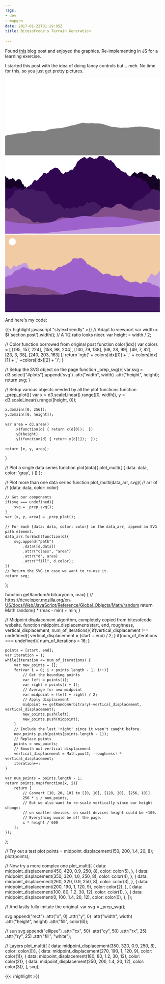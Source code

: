 ```yaml
---
Tags:
- dev
- mapgen
date: 2017-01-22T01:29:05Z
title: Bitesofcode's Terrain Generation

---
```


<script src="https://cdnjs.cloudflare.com/ajax/libs/d3/4.4.1/d3.min.js" integrity="sha256-4mL8TQfOJSbg0f42dQw5cKLl2ngQXUSXqfQnvK11M44=" crossorigin="anonymous"></script>
<script src="https://cdnjs.cloudflare.com/ajax/libs/jquery/3.1.1/jquery.min.js" integrity="sha256-hVVnYaiADRTO2PzUGmuLJr8BLUSjGIZsDYGmIJLv2b8=" crossorigin="anonymous"></script>

Found [this](https://bitesofcode.wordpress.com/2016/12/23/landscape-generation-using-midpoint-displacement/) blog post and enjoyed the graphics. Re-implementing in JS for a learning exercise.

I started this post with the idea of doing fancy controls but... meh. No time for this, so you just get pretty pictures.

<div id="plots-static">
	<img src="/assets/img/bites/a.png" style="max-width: 100%">
	<img src="/assets/img/bites/b.png" style="max-width: 100%">
	<img src="/assets/img/bites/c.png" style="max-width: 100%">
</div>

<div id="plots">
</div>

<script src="/js/bitesofcode.js"></script>

And here's my code:

{{< highlight javascript "style=friendly" >}}
// Adapt to viewport
var width = $('section.post').width();
// A 1:2 ratio looks nicer.
var height = width / 2;

// Color function borrowed from original post
function color(idx){
	var colors = [
		[195, 157, 224],
		[158, 98, 204],
		[130, 79, 138],
		[68, 28, 99],
		[49, 7, 82],
		[23, 3, 38],
		[240, 203, 163]
	];
	return 'rgb(' + colors[idx][0] + ',' + colors[idx][1] + ',' +colors[idx][2] + ')';
}

// Setup the SVG object on the page
function _prep_svg(){
	var svg = d3.select("#plots").append('svg')
		.attr("width", width)
		.attr("height", height);
	return svg;
}

// Setup various objects needed by all the plot functions
function _prep_plot(){
	var x = d3.scaleLinear().range([0, width]),
		y = d3.scaleLinear().range([height, 0]);

	x.domain([0, 256]);
	y.domain([0, height]);

	var area = d3.area()
		.x(function(d) { return x(d[0]);  })
		.y0(height)
		.y1(function(d) { return y(d[1]);  });

	return [x, y, area];
}

// Plot a single data series
function plot(data){
	plot_multi([
		{
			data: data,
			color: 'gray',
		}
	])
};

// Plot more than one data series
function plot_multi(data_arr, svg){
	// arr of
	// {data: data, color: color}

	// Get our components
	if(svg === undefined){
		svg = _prep_svg();
	}
	var [x, y, area] = _prep_plot();

	// For each {data: data, color: color} in the data_arr, append an SVG path element.
	data_arr.forEach(function(d){
		svg.append("path")
			.data([d.data])
			.attr("class", "area")
			.attr("d", area)
			.attr("fill", d.color);
	})
	// Return the SVG in case we want to re-use it.
	return svg;
};

function getRandomArbitrary(min, max) {
	// https://developer.mozilla.org/en-US/docs/Web/JavaScript/Reference/Global_Objects/Math/random
	return Math.random() * (max - min) + min;
}

// Midpoint displacement algorithm, completely copied from bitesofcode website.
function midpoint_displacement(start, end, roughness, vertical_displacement, num_of_iterations){
	if(vertical_displacement !== undefined){
		vertical_displacement = (start + end) / 2;
	}
	if(num_of_iterations === undefined){
		num_of_iterations = 16;
	}

	points = [start, end];
	var iteration = 1;
	while(iteration <= num_of_iterations) {
		var new_points = [];
		for(var i = 0; i < points.length - 1; i++){
			// Get the bounding points
			var left = points[i];
			var right = points[i + 1];
			// Average for new midpoint
			var midpoint = (left + right) / 2;
			// Apply displacement
			midpoint += getRandomArbitrary(-vertical_displacement, vertical_displacement);
			new_points.push(left);
			new_points.push(midpoint);
		}
		// Include the last 'right' since it wasn't caught before.
		new_points.push(points[points.length - 1]);
		// Replace points
		points = new_points;
		// Smooth out vertical displacement
		vertical_displacement = Math.pow(2, -roughness) * vertical_displacement;
		iteration++;
	}

	var num_points = points.length - 1;
	return points.map(function(x, i){
		return [
			// Convert [10, 20, 10] to [[0, 10], [128, 20], [256, 10]]
			256 * i / num_points,
			// But we also want to re-scale vertically since our height changes
			// on smaller devices. on small devices height could be ~100.
			// Everything would be off the page.
			x * height / 600
		];
	});
};

// Try out a test plot
points = midpoint_displacement(150, 200, 1.4, 20, 8);
plot(points);

// Now try a more complex one
plot_multi([
	{
		data: midpoint_displacement(450, 420, 0.9, 250, 8),
		color: color(5),
	},
	{
		data: midpoint_displacement(350, 320, 1.0, 250, 8),
		color: color(4),
	},
	{
		data: midpoint_displacement(260, 320, 0.9, 250, 8),
		color: color(3),
	},
	{
		data: midpoint_displacement(200, 190, 1, 120, 9),
		color: color(2),
	},
	{
		data: midpoint_displacement(100, 80, 1.2, 30, 12),
		color: color(1),
	},
	{
		data: midpoint_displacement(0, 100, 1.4, 20, 12),
		color: color(0),
	},
]);

// And lastly fully imitate the original.
var svg = _prep_svg();

svg.append("rect")
	.attr("x", 0)
	.attr("y", 0)
	.attr("width", width)
	.attr("height", height)
	.attr("fill", color(6));

// sun
svg.append("ellipse")
	.attr("cx", 50)
	.attr("cy", 50)
	.attr("rx", 25)
	.attr("ry", 25)
	.attr("fill", "white");

// Layers
plot_multi([
	{ data: midpoint_displacement(350, 320, 0.9, 250, 8),    color: color(0)},
	{ data: midpoint_displacement(270, 190, 1, 120, 9),      color: color(1)},
	{ data: midpoint_displacement(180, 80, 1.2, 30, 12),     color: color(2)},
	{ data: midpoint_displacement(250, 200, 1.4, 20, 12),    color: color(3)},
], svg);

{{< /highlight >}}
